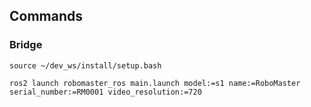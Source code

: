 ## Commands

### Bridge

```
source ~/dev_ws/install/setup.bash

ros2 launch robomaster_ros main.launch model:=s1 name:=RoboMaster serial_number:=RM0001 video_resolution:=720
```